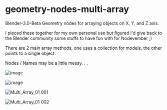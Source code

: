 # geometry-nodes-multi-array
Blender-3.0-Beta Geometry nodes for arraying objects on X, Y, and Z axis.

I pieced these together for my own personal use but figured
I'd give back to the Blender community some stuffs to have
fun with for Nodevember ;)

There are 2 main array methods, one uses a collection for models,
the other points to a single object.

Nodes / Names may be a little messy. . .

![image](https://user-images.githubusercontent.com/11281480/140336898-259bd600-d76f-4a83-b890-490713d19f1f.png)

![image](https://user-images.githubusercontent.com/11281480/140337613-79c8d754-50c4-4184-bb7a-a759f01ad499.png)

![Multi_Array_01 001](https://user-images.githubusercontent.com/11281480/140337181-2c01f4dc-503f-456d-ac3b-854d74142ae1.png)

![Multi_Array_01 002](https://user-images.githubusercontent.com/11281480/140337210-378a2da6-8581-435f-ac5f-6287901f6c61.png)

